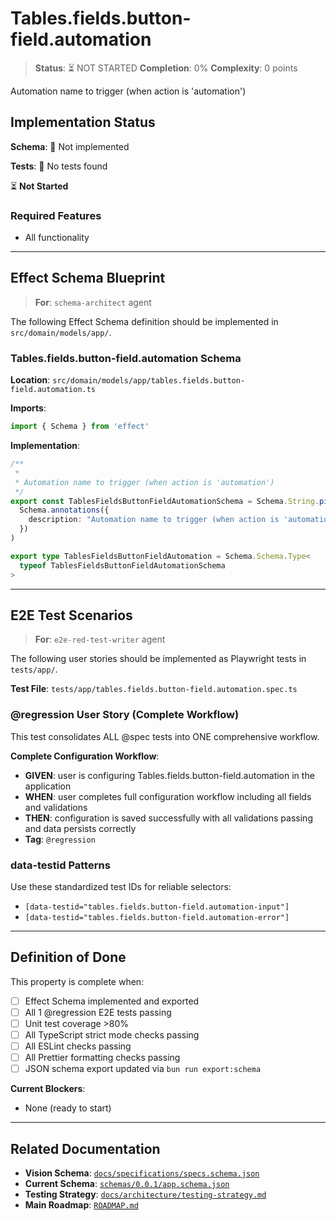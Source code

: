 # Tables.fields.button-field.automation

> **Status**: ⏳ NOT STARTED
> **Completion**: 0%
> **Complexity**: 0 points

Automation name to trigger (when action is 'automation')

## Implementation Status

**Schema**: 🔴 Not implemented

**Tests**: 🔴 No tests found

⏳ **Not Started**

### Required Features

- All functionality

---

## Effect Schema Blueprint

> **For**: `schema-architect` agent

The following Effect Schema definition should be implemented in `src/domain/models/app/`.

### Tables.fields.button-field.automation Schema

**Location**: `src/domain/models/app/tables.fields.button-field.automation.ts`

**Imports**:

```typescript
import { Schema } from 'effect'
```

**Implementation**:

```typescript
/**
 *
 * Automation name to trigger (when action is 'automation')
 */
export const TablesFieldsButtonFieldAutomationSchema = Schema.String.pipe(
  Schema.annotations({
    description: "Automation name to trigger (when action is 'automation')",
  })
)

export type TablesFieldsButtonFieldAutomation = Schema.Schema.Type<
  typeof TablesFieldsButtonFieldAutomationSchema
>
```

---

## E2E Test Scenarios

> **For**: `e2e-red-test-writer` agent

The following user stories should be implemented as Playwright tests in `tests/app/`.

**Test File**: `tests/app/tables.fields.button-field.automation.spec.ts`

### @regression User Story (Complete Workflow)

This test consolidates ALL @spec tests into ONE comprehensive workflow.

**Complete Configuration Workflow**:

- **GIVEN**: user is configuring Tables.fields.button-field.automation in the application
- **WHEN**: user completes full configuration workflow including all fields and validations
- **THEN**: configuration is saved successfully with all validations passing and data persists correctly
- **Tag**: `@regression`

### data-testid Patterns

Use these standardized test IDs for reliable selectors:

- `[data-testid="tables.fields.button-field.automation-input"]`
- `[data-testid="tables.fields.button-field.automation-error"]`

---

## Definition of Done

This property is complete when:

- [ ] Effect Schema implemented and exported
- [ ] All 1 @regression E2E tests passing
- [ ] Unit test coverage >80%
- [ ] All TypeScript strict mode checks passing
- [ ] All ESLint checks passing
- [ ] All Prettier formatting checks passing
- [ ] JSON schema export updated via `bun run export:schema`

**Current Blockers**:

- None (ready to start)

---

## Related Documentation

- **Vision Schema**: [`docs/specifications/specs.schema.json`](../specs.schema.json)
- **Current Schema**: [`schemas/0.0.1/app.schema.json`](../../schemas/0.0.1/app.schema.json)
- **Testing Strategy**: [`docs/architecture/testing-strategy.md`](../../architecture/testing-strategy.md)
- **Main Roadmap**: [`ROADMAP.md`](../../../ROADMAP.md)

